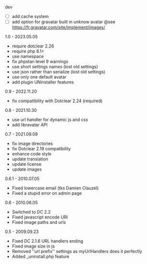 dev
- [ ] add cache system
- [ ] add option for gravatar built in unknow avatar @see https://fr.gravatar.com/site/implement/images/

1.0 - 2023.05.05
- require dotclear 2.26
- require php 8.1+
- use namespace
- fix phpstan level 9 warnings
- use short settings names (lost old settings)
- use json rather than serialize (lost old settings)
- use only one default avatar
- add plugin UNinstaller features

0.9 - 2022.11.20
- fix compatibility with Dotclear 2.24 (required)

0.8 - 2021.10.30
- use url handler for dynamic js and css
- add libravatar API

0.7 - 2021.09.09
- fix image directories
- fix Dotclear 2.19 compatibility
- enhance code style
- update translation
- update license
- update images

0.6.1 - 2010.07.05
- Fixed lowercase email (tks Damien Clauzel)
- Fixed a stupid error on admin page

0.6 - 2010.06.05
- Switched to DC 2.2
- Fixed javascript encode URI
- Fixed image paths and urls

0.5 - 2009.09.23
- Fixed DC 2.1.6 URL handlers ending
- Fixed image size in js
- Removed ''url prefix'' settings as myUrlHandlers does it perfectly
- Added _uninstall.php feature